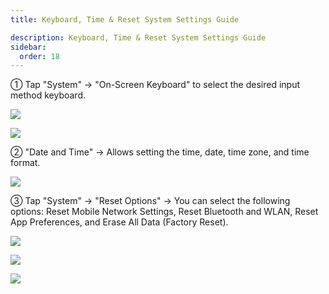 ```yaml
---
title: Keyboard, Time & Reset System Settings Guide

description: Keyboard, Time & Reset System Settings Guide
sidebar:
  order: 18
---
```


① Tap "System" → "On-Screen Keyboard" to select the desired input method keyboard.

![](public/images/air3/keyboard-time-reset-1.PNG)

![](public/images/air3/keyboard-time-reset-2.PNG)

② "Date and Time" → Allows setting the time, date, time zone, and time format.

![](public/images/air3/keyboard-time-reset-3.PNG)

③ Tap "System" → "Reset Options" → You can select the following options: Reset Mobile Network Settings, Reset Bluetooth and WLAN, Reset App Preferences, and Erase All Data (Factory Reset).

![](public/images/air3/keyboard-time-reset-4.PNG)

![](public/images/air3/keyboard-time-reset-5.PNG)

![](public/images/air3/keyboard-time-reset-6.PNG)







